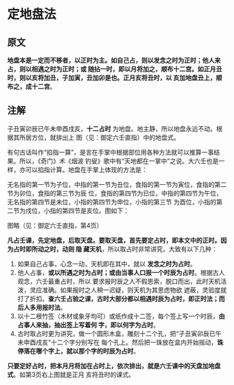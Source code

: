 定地盘法
===================================================================================
## 原文
**地盘本是一定而不移者，以正时为主。如自己占，则以发念之时为正时；他人来占，则以相遇之时为正时；或
随拈一时，即以月将加之，顺布十二宫。如正月丑时，则以亥将加丑，子加寅，丑加卯是也。正月亥将丑时，以
亥加地盘丑上，顺布之，成十二宫**。

## 注解
 子丑寅卯辰已午未申酉戌亥，**十二占时** 为地盘。地主静，所以地盘永远不动。根据其所居方位，就排出上
 图（见：御定六壬直指）中的地盘式。

 有句古话叫作“掐指一算”，是言在手掌中根据部位用各种方法就可以推算一事结果。所以，《奇门》术《烟波
 钓叟》歌中有“天地都在一掌中”之说。大六壬也是一样，亦可以掐指计算。地盘在手掌上体现的方法是：

 无名指的第一节为子位，中指的第一节为丑位，食指的第一节为寅位，食指的第二节为卯位，食指的第三节为辰
 位，食指的第四节为已位，中指的第四节为午位，无名指的第四节是未位，小指的第四节为申位，小指的第三节
 为酉位，小指的第二节为戌位，小指的第四节是亥位。图如下：

 图略（见：御定六壬直指，第4页）

 **凡占壬课，先定地盘，后取天盘。要取天盘，首先要定占时，即本文中的正时。因为占时即所动之时，动则 隐
 藏天机**，所以取占时非常讲究，大致有以下几种：
 1. 如果自己占事，心念一动，天机即在其中，就以 **发念之时为占时**。
 2. 他人占事，**或以所遇之时为占时；或由当事人口报一个时辰为占时**。根据古人观念，六壬最重占时，所以
 要求报时辰之人不假思索，脱口而出，此时天机活泼，灵应准确。如果报时之人稍一迟疑，则天机为其思虑物欲
 遮蔽，灵验度就打了折扣。**查六壬占验之课，古时大部分都以相遇时辰为占时，即正时法；而后人多用报时法**。
 3. 以十二根竹签（木材或象牙均可）或纸作成十二签，每个签上写一个时辰，**由占事人来抽，抽出签上写着何
 字，即以何字为占时**。
 4. 古时取占时更为讲究，做一个圆形木盒，雕刻十二个孔，把“子丑寅卯辰已午未申酉戌亥”十二个字分别写在
 每个孔上。然后把一珠放在盒内开始摇动，**珠停落在哪个字上，就以那个字的时辰为占时**。

**只要定好占时，把本月月将加在占时上，依次排出，就是六壬课中的天盘加地盘式**。如第3页右上图就是正月
亥将丑时的课式。



